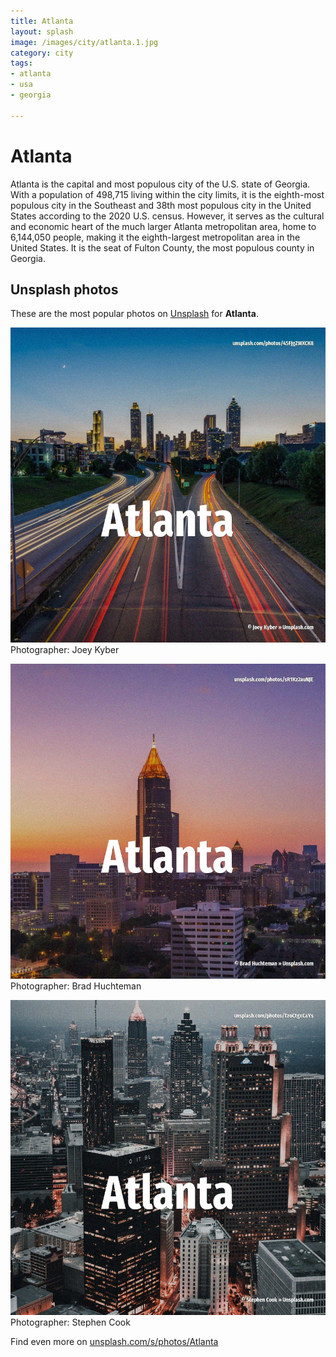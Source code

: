 ```yaml
---
title: Atlanta
layout: splash
image: /images/city/atlanta.1.jpg
category: city
tags:
- atlanta
- usa
- georgia

---
```

# Atlanta

Atlanta  is the capital and most populous city of the U.S.
state of Georgia.
With a population of 498,715 living within the city limits, it is the eighth-most populous city in 
the Southeast and 38th most populous city in the United States according to the 2020 U.S.
census.
However, it serves as the cultural and economic heart of the much larger Atlanta metropolitan area, 
home to 6,144,050 people, making it the eighth-largest metropolitan area in the United States.
It is the seat of Fulton County, the most populous county in Georgia.

 
## Unsplash photos
These are the most popular photos on [Unsplash](https://unsplash.com) for **Atlanta**.
 
![Atlanta](/images/city/atlanta.1.jpg)
Photographer:  Joey Kyber
 
![Atlanta](/images/city/atlanta.2.jpg)
Photographer:  Brad Huchteman
 
![Atlanta](/images/city/atlanta.3.jpg)
Photographer:  Stephen Cook
 
Find even more on [unsplash.com/s/photos/Atlanta](https://unsplash.com/s/photos/Atlanta)
 
